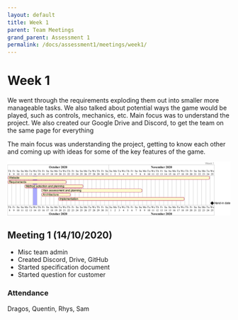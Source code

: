 ```yaml
---
layout: default
title: Week 1
parent: Team Meetings
grand_parent: Assessment 1
permalink: /docs/assessment1/meetings/week1/
---
```


# Week 1

We went through the requirements exploding them out into smaller more manageable tasks. We also talked about potential ways the game would be played, such as controls, mechanics, etc. Main focus was to understand the project. We also created our Google Drive and Discord, to get the team on the same page for everything

The main focus was understanding the project, getting to know each other and coming up with ideas for some of the key features of the game.

![gantt chart](https://raw.githubusercontent.com/Dragon-Boat-Z/Assessment2/website/docs/assets/assessment1/static/week1.png "Gantt chart")

## Meeting 1 (14/10/2020)

* Misc team admin
* Created Discord, Drive, GitHub
* Started specification document
* Started question for customer

### Attendance

Dragos, Quentin, Rhys, Sam
